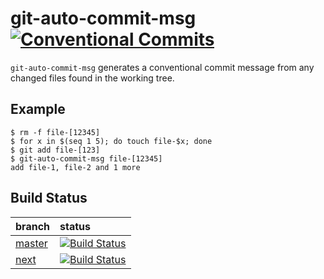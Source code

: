 # git-auto-commit-msg [![Conventional Commits](https://img.shields.io/badge/Conventional%20Commits-1.0.0-yellow.svg)](https://conventionalcommits.org)

`git-auto-commit-msg` generates a conventional commit message from any changed files found in the working tree.

## Example
    $ rm -f file-[12345]
    $ for x in $(seq 1 5); do touch file-$x; done
    $ git add file-[123]
    $ git-auto-commit-msg file-[12345]
    add file-1, file-2 and 1 more

## Build Status
| branch   | status |
|:-------- |:------ |
| [master] | [![Build Status](https://travis-ci.org/growit-io/git-auto-commit-msg.svg?branch=master)](https://travis-ci.org/growit-io/git-auto-commit-msg) |
| [next]   | [![Build Status](https://travis-ci.org/growit-io/git-auto-commit-msg.svg?branch=next)](https://travis-ci.org/growit-io/git-auto-commit-msg) |

[master]: https://github.com/growit-io/git-auto-commit-msg/tree/master
[next]: https://github.com/growit-io/git-auto-commit-msg/tree/next
